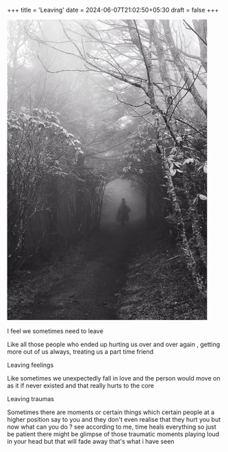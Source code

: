 +++
title = 'Leaving'
date = 2024-06-07T21:02:50+05:30
draft = false
+++

![leaving](images/leaving.jpg)

I feel we sometimes need to leave 

Like all those people who ended up hurting us over and over again , getting more out of us always, treating us a part time friend

Leaving feelings

Like sometimes we unexpectedly fall in love and the person would move on as it if never existed and that really hurts to the core

Leaving traumas

Sometimes there are moments or certain things which certain people at a higher position say to you and they don't even realise that they hurt you but now what can you do ? see according to me, time heals everything so just be patient there might be glimpse of those traumatic moments playing loud in your head but that will fade away that's what i have seen 



